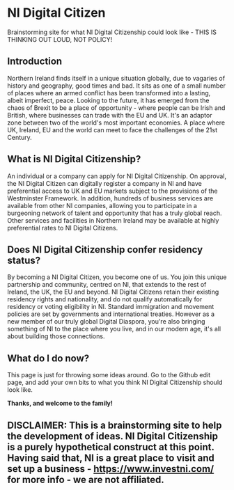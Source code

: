 # NI Digital Citizen
Brainstorming site for what NI Digital Citizenship could look like - THIS IS THINKING OUT LOUD, NOT POLICY!

## Introduction
Northern Ireland finds itself in a unique situation globally, due to vagaries of history and geography, good times and bad. It sits as one of a small number of places where an armed conflict has been transformed into a lasting, albeit imperfect, peace. Looking to the future, it has emerged from the chaos of Brexit to be a place of opportunity - where people can be Irish and British, where businesses can trade with the EU and UK. It's an adaptor zone between two of the world's most important economies. A place where UK, Ireland, EU and the world can meet to face the challenges of the 21st Century.

## What is NI Digital Citizenship?
An individual or a company can apply for NI Digital Citizenship. On approval, the NI Digital Citizen can digitally register a company in NI and have preferential access to UK and EU markets subject to the provisions of the Westminster Framework. In addition, hundreds of business services are available from other NI companies, allowing you to participate in a burgeoning network of talent and opportunity that has a truly global reach. Other services and facilities in Northern Ireland may be available at highly preferential rates to NI Digital Citizens.

## Does NI Digital Citizenship confer residency status?
By becoming a NI Digital Citizen, you become one of us. You join this unique partnership and community, centred on NI, that extends to the rest of Ireland, the UK, the EU and beyond. NI Digital Citizens retain their existing residency rights and nationality, and do not qualify automatically for residency or voting eligibility in NI. Standard immigration and movement policies are set by governments and international treaties. However as a new member of our truly global Digital Diaspora, you're also bringing something of NI to the place where you live, and in our modern age, it's all about building those connections.

## What do I do now?
This page is just for throwing some ideas around. Go to the Github edit page, and add your own bits to what you think NI Digital Citizenship should look like.

**Thanks, and welcome to the family!**

## DISCLAIMER: This is a brainstorming site to help the development of ideas. NI Digital Citizenship is a purely hypothetical construct at this point. Having said that, NI is a great place to visit and set up a business - https://www.investni.com/ for more info - we are not affiliated.

